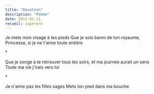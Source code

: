 ```yaml
---
title: "Dévotion"
description: "Poème"
date: 2011-01-11
recueil: superero
---
```


Je mets mon visage à tes pieds
Que je sois banni de ton royaume, Princesse, si je ne t'aime toute entière

\*

Que je songe à te retrouver tous les soirs, et ma journée aurait un sens
Toute ma vie j'irais vers toi

\*

Je n'aime pas les filles sages
Mets ton pied dans ma bouche
